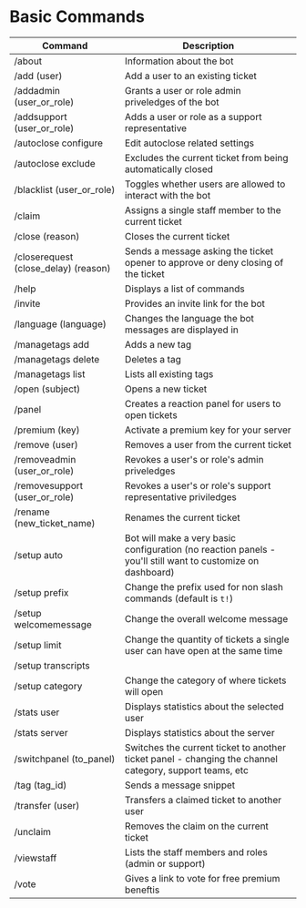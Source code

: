 # Basic Commands

|Command|Description|  
|--|--|  
| /about | Information about the bot |
| /add (user) | Add a user to an existing ticket |
| /addadmin (user_or_role) | Grants a user or role admin priveledges of the bot |
| /addsupport (user_or_role) | Adds a user or role as a support representative |
| /autoclose configure | Edit autoclose related settings |
| /autoclose exclude | Excludes the current ticket from being automatically closed |
| /blacklist (user_or_role) | Toggles whether users are allowed to interact with the bot |
| /claim | Assigns a single staff member to the current ticket |
| /close (reason) | Closes the current ticket |
| /closerequest (close_delay) (reason) | Sends a message asking the ticket opener to approve or deny closing of the ticket |
| /help | Displays a list of commands |
| /invite | Provides an invite link for the bot |
| /language (language) | Changes the language the bot messages are displayed in |
| /managetags add | Adds a new tag |
| /managetags delete | Deletes a tag |
| /managetags list | Lists all existing tags |
| /open (subject) | Opens a new ticket |
| /panel | Creates a reaction panel for users to open tickets |
| /premium (key) | Activate a premium key for your server |
| /remove (user) | Removes a user from the current ticket |
| /removeadmin (user_or_role) | Revokes a user's or role's admin priveledges |
| /removesupport (user_or_role) | Revokes a user's or role's support representative priviledges |
| /rename (new_ticket_name) | Renames the current ticket |
| /setup auto | Bot will make a very basic configuration (no reaction panels - you'll still want to customize on dashboard) |
| /setup prefix | Change the prefix used for non slash commands (default is `t!`) |
| /setup welcomemessage | Change the overall welcome message |
| /setup limit | Change the quantity of tickets a single user can have open at the same time |
| /setup transcripts |  |
| /setup category | Change the category of where tickets will open |
| /stats user | Displays statistics about the selected user |
| /stats server | Displays statistics about the server |
| /switchpanel (to_panel) | Switches the current ticket to another ticket panel - changing the channel category, support teams, etc |
| /tag (tag_id) | Sends a message snippet |
| /transfer (user) | Transfers a claimed ticket to another user |
| /unclaim | Removes the claim on the current ticket |
| /viewstaff | Lists the staff members and roles (admin or support) |
| /vote | Gives a link to vote for free premium beneftis |